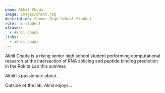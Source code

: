 ```yaml
---
name: Akhil Chada
image: images/photo.jpg
description: Summer High School Student
role: hs-student
aliases:
  - Akhil Chada
links:
  - akhil-chada
---
```


Akhil Chada is a rising senior high school student performing computational research at the intersection of RNA splicing and peptide binding prediction in the Rokita Lab this summer.

Akhil is passionate about...

Outside of the lab, Akhil enjoys...
